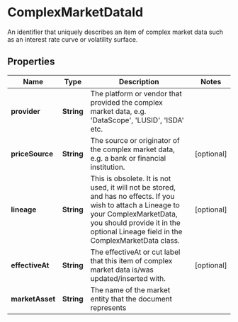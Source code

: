 

# ComplexMarketDataId

An identifier that uniquely describes an item of complex market data such as an interest rate curve or volatility surface.

## Properties

Name | Type | Description | Notes
------------ | ------------- | ------------- | -------------
**provider** | **String** | The platform or vendor that provided the complex market data, e.g. &#39;DataScope&#39;, &#39;LUSID&#39;, &#39;ISDA&#39; etc. | 
**priceSource** | **String** | The source or originator of the complex market data, e.g. a bank or financial institution. |  [optional]
**lineage** | **String** | This is obsolete. It is not used, it will not be stored, and has no effects.  If you wish to attach a Lineage to your ComplexMarketData,  you should provide it in the optional Lineage field in the ComplexMarketData class. |  [optional]
**effectiveAt** | **String** | The effectiveAt or cut label that this item of complex market data is/was updated/inserted with. |  [optional]
**marketAsset** | **String** | The name of the market entity that the document represents | 



